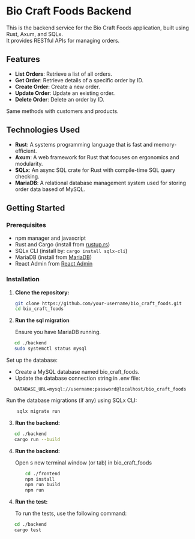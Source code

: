 # Bio Craft Foods Backend

This is the backend service for the Bio Craft Foods application, built using Rust, Axum, and SQLx.  
It provides RESTful APIs for managing orders.

## Features

- **List Orders**: Retrieve a list of all orders.
- **Get Order**: Retrieve details of a specific order by ID.
- **Create Order**: Create a new order.
- **Update Order**: Update an existing order.
- **Delete Order**: Delete an order by ID.

Same methods with customers and products. 

## Technologies Used

- **Rust**: A systems programming language that is fast and memory-efficient.
- **Axum**: A web framework for Rust that focuses on ergonomics and modularity.
- **SQLx**: An async SQL crate for Rust with compile-time SQL query checking.
- **MariaDB**: A relational database management system used for storing order data based of MySQL.

## Getting Started

### Prerequisites
- npm manager and javascript
- Rust and Cargo (install from [rustup.rs](https://rustup.rs/))
- SQLx CLI (install by: `cargo install sqlx-cli`)
- MariaDB (install from [MariaDB](https://mariadb.com/downloads/))
- React Admin from [React Admin](https://github.com/marmelab/react-admin)

### Installation

1. **Clone the repository:**

   ```bash
   git clone https://github.com/your-username/bio_craft_foods.git
   cd bio_craft_foods

2. **Run the sql migration**
    
   Ensure you have MariaDB running.
```bash
   cd ./backend
   sudo systemctl status mysql
```  
   Set up the database:  
   - Create a MySQL database named bio_craft_foods.  
   - Update the database connection string in .env file:
   
```env
   DATABASE_URL=mysql://username:password@localhost/bio_craft_foods
```
Run the database migrations (if any) using SQLx CLI:
```bash
    sqlx migrate run
```   
3. **Run  the backend:**
```bash
   cd ./backend
   cargo run --build
```
4. **Run  the backend:**
   
   Open s new terminal window (or tab) in bio_craft_foods
   
```bash
       cd ./frontend
       npm install
       npm run build
       npm run
```
4. **Run  the  test:**
    
   To run the tests, use the following command:
```bash
   cd ./backend
   cargo test
```
